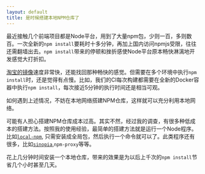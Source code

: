 ```yaml
---
layout: default
title: 是时候搭建本地NPM仓库了
---
```


最近接触几个前端项目都是Node平台，用到了大量npm包，少则一百，多则数百。一次全新的`npm install`要耗时十多分钟，再加上国内访问npmjs受限，往往还需翻墙出去。`npm install`带来的停顿和挫折感使Node平台原本畅快淋漓地开发感觉大打折扣。

[淘宝的镜像](http://registry.npm.taobao.org/)速度非常快，还能找回那种畅快的感觉。但需要在多个环境中执行`npm install`时，还是觉得有点慢。比如，我们的CI每次构建都需要在全新的Docker容器中执行`npm install`，每次接近5分钟的执行时间还是相当可观。

如何遇到上述情况，不妨在本地网络搭建NPM仓库，这样就可以充分利用本地网络。

可能有人担心搭建NPM仓库成本过高。其实不然，经过我的调查，有很多种低成本的搭建方法。按照我的使用经验，最简单的搭建方法就是运行一个Node程序。比如[`local-npm`](https://github.com/nolanlawson/local-npm), 只需安装成全局包，然后执行一个命令就可以了。此类程序还有很多，比如[`sinopia`](https://github.com/rlidwka/sinopia),`npm-proxy`等等。

花上几分钟时间安装一个本地仓库，带来的效果是为以后上千次的`npm install`节省几个小时甚至几天。

